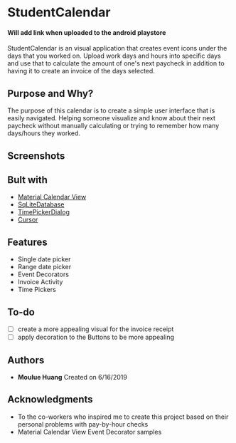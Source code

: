 # StudentCalendar

#### Will add link when uploaded to the android playstore

StudentCalendar is an visual application that creates event icons under the days that you worked on.
Upload work days and hours into specific days and use that to calculate the amount of one's next paycheck
in addition to having it to create an invoice of the days selected.

## Purpose and Why?

The purpose of this calendar is to create a simple user interface that is easily navigated. 
Helping someone visualize and know about their next paycheck without manually calculating 
or trying to remember how many days/hours they worked.

## Screenshots



## Bult with

* [Material Calendar View](https://github.com/Applandeo/Material-Calendar-View])
* [SqLiteDatabase](https://developer.android.com/reference/android/database/sqlite/SQLiteDatabase)
* [TimePickerDialog](https://developer.android.com/reference/android/app/TimePickerDialog)
* [Cursor](https://developer.android.com/reference/android/database/Cursor)

## Features
* Single date picker
* Range date picker
* Event Decorators
* Invoice Activity
* Time Pickers

## To-do
- [ ] create a more appealing visual for the invoice receipt
- [ ] apply decoration to the Buttons to be more appealing

## Authors
* **Moulue Huang** Created on 6/16/2019

## Acknowledgments
* To the co-workers who inspired me to create this project based on their personal problems with pay-by-hour checks
* Material Calendar View Event Decorator samples
